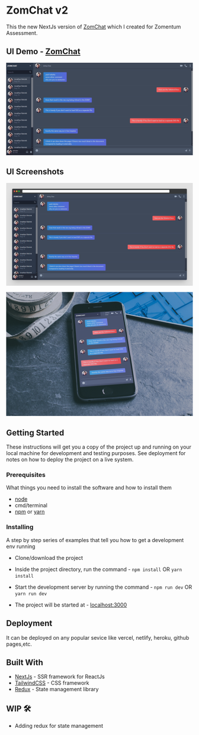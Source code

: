 # ZomChat v2
This the new NextJs version of [ZomChat](https://github.com/anant-bahuguna/zomchat) which I created for Zomentum Assessment.

## UI Demo - [ZomChat](https://zomchat-nextjs.vercel.app/)

![Demo](zomchat.gif)


## UI Screenshots

![Desktop](ss-1.png)

![Mobile](ss-2.jpg)


## Getting Started

These instructions will get you a copy of the project up and running on your local machine for development and testing purposes. See deployment for notes on how to deploy the project on a live system.


### Prerequisites

What things you need to install the software and how to install them

- [node](https://nodejs.org/en/)
- cmd/terminal
- [npm](https://www.npmjs.com/get-npm) or [yarn](https://classic.yarnpkg.com/en/docs/install#windows-stable)


### Installing

A step by step series of examples that tell you how to get a development env running

- Clone/download the project

- Inside the project directory, run the command -
  `npm install`
       OR
  `yarn install`
  
- Start the development server by running the command -
  `npm run dev` OR `yarn run dev`

- The project will be started at - [localhost:3000](http://localhost:3000/)


## Deployment

It can be deployed on any popular sevice like vercel, netlify, heroku, github pages,etc.


## Built With

* [NextJs](https://reactjs.org/) - SSR framework for ReactJs
* [TailwindCSS](https://tailwindcss.com/) - CSS framework
* [Redux](https://redux.js.org/) - State management library


## WIP 🛠️

- Adding redux for state management




